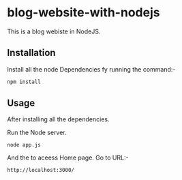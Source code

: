 # blog-website-with-nodejs
This is a blog webiste in NodeJS.

## Installation

Install all the node Dependencies fy running the command:-

```bash
npm install
```

## Usage

After installing all the dependencies. 

Run the Node server.

```
node app.js

```

And the to aceess Home page. Go to URL:-

```
http://localhost:3000/
```
